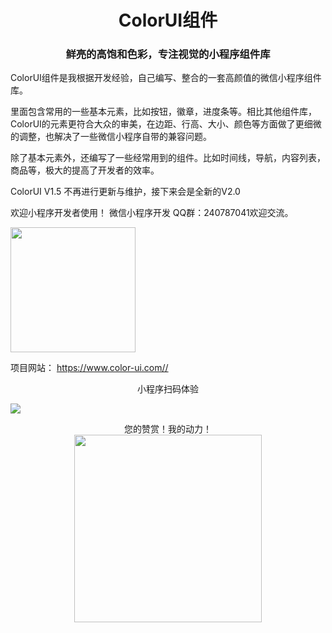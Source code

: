 
 <h1 align="center">ColorUI组件</h1>
 <h3 align="center">鲜亮的高饱和色彩，专注视觉的小程序组件库</h3>
<p>
ColorUI组件是我根据开发经验，自己编写、整合的一套高颜值的微信小程序组件库。
</p><p>
里面包含常用的一些基本元素，比如按钮，徽章，进度条等。相比其他组件库，ColorUI的元素更符合大众的审美，在边距、行高、大小、颜色等方面做了更细微的调整，也解决了一些微信小程序自带的兼容问题。
</p><p>
除了基本元素外，还编写了一些经常用到的组件。比如时间线，导航，内容列表，商品等，极大的提高了开发者的效率。
</p><p>
ColorUI V1.5 不再进行更新与维护，接下来会是全新的V2.0
</p><p>
欢迎小程序开发者使用！ 微信小程序开发 QQ群：240787041欢迎交流。
</p><p>
 <img src="https://raw.githubusercontent.com/weilanwl/ColorUI/master/images/wxqrcode.jpg" width="200">
</p><p>
项目网站：  <a href="https://www.color-ui.com/" target="_blank" >https://www.color-ui.com//</a>
</p>
<p align="center">小程序扫码体验<br>

<img src="https://raw.githubusercontent.com/weilanwl/ColorUI/master/images/ColorUI.jpg">  </p>
<p align="center">
您的赞赏！我的动力！<br>
<img src="https://raw.githubusercontent.com/weilanwl/ColorUI/master/images/mm_reward_qrcode_1540462442829.png" width="300"></p>
